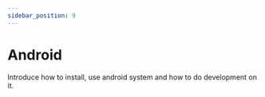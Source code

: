 ```yaml
---
sidebar_position: 9
---
```


# Android

Introduce how to install, use android system and how to do development on it.

<DocCardList />

